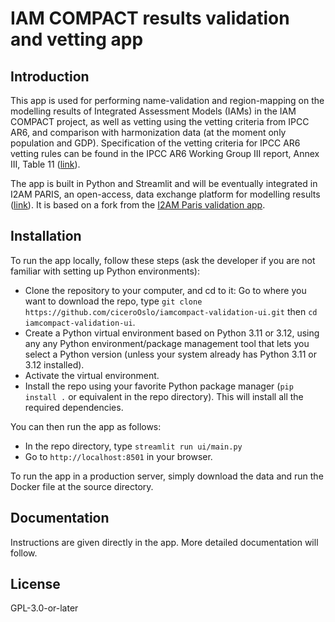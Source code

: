 # IAM COMPACT results validation and vetting app

## Introduction

This app is used for performing name-validation and region-mapping on the
modelling results of Integrated Assessment Models (IAMs) in the IAM COMPACT
project, as well as vetting using the vetting criteria from IPCC AR6, and
comparison with harmonization data (at the moment only population and GDP).
Specification of the vetting criteria for IPCC AR6 vetting rules can be found
in the IPCC AR6 Working Group III report, Annex III, Table 11
([link](https://www.ipcc.ch/report/ar6/wg3/downloads/report/IPCC_AR6_WGIII_Annex-III.pdf)).

The app is built in Python and Streamlit and will be eventually integrated in
I2AM PARIS, an open-access, data exchange platform for modelling results
([link](https://i2am-paris.eu)).
It is based on a fork from the [I2AM Paris validation app](https://github.com/i2amparis/validation).

## Installation

To run the app locally, follow these steps (ask the developer if you are not
familiar with setting up Python environments):

* Clone the repository to your computer, and cd to it: Go to where you want to
  download the repo, type `git clone https://github.com/ciceroOslo/iamcompact-validation-ui.git`
  then `cd iamcompact-validation-ui`.
* Create a Python virtual environment based on Python 3.11 or 3.12, using any
  any Python environment/package management tool that lets you select a Python
  version (unless your system already has Python 3.11 or 3.12 installed).
* Activate the virtual environment.
* Install the repo using your favorite Python package manager (`pip install .`
  or equivalent in the repo directory). This will install all the required
  dependencies.

You can then run the app as follows:
* In the repo directory, type `streamlit run ui/main.py`
* Go to `http://localhost:8501` in your browser.

To run the app in a production server, simply download the data and run the Docker file at the source directory.


## Documentation

Instructions are given directly in the app. More detailed documentation will follow.

## License

GPL-3.0-or-later

